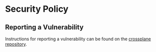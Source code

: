 # Security Policy

## Reporting a Vulnerability

Instructions for reporting a vulnerability can be found on the
[crossplane repository](https://github.com/crossplane/crossplane/blob/main/SECURITY.md).

